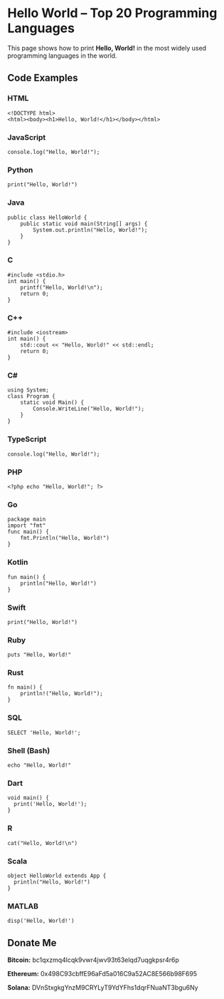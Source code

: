 <!DOCTYPE html>
<html lang="en">
<head>
  <meta charset="UTF-8" />
  <title>Hello World in Top 20 Languages</title>

</head>
<body>

<h1>Hello World – Top 20 Programming Languages</h1>
<p>This page shows how to print <strong>Hello, World!</strong> in the most widely used programming languages in the world.</p>

<h2>Code Examples</h2>

<h3>HTML</h3>
<pre><code>&lt;!DOCTYPE html&gt;
&lt;html&gt;&lt;body&gt;&lt;h1&gt;Hello, World!&lt;/h1&gt;&lt;/body&gt;&lt;/html&gt;
</code></pre>

<h3>JavaScript</h3>
<pre><code>console.log("Hello, World!");</code></pre>

<h3>Python</h3>
<pre><code>print("Hello, World!")</code></pre>

<h3>Java</h3>
<pre><code>public class HelloWorld {
    public static void main(String[] args) {
        System.out.println("Hello, World!");
    }
}
</code></pre>

<h3>C</h3>
<pre><code>#include &lt;stdio.h&gt;
int main() {
    printf("Hello, World!\n");
    return 0;
}
</code></pre>

<h3>C++</h3>
<pre><code>#include &lt;iostream&gt;
int main() {
    std::cout &lt;&lt; "Hello, World!" &lt;&lt; std::endl;
    return 0;
}
</code></pre>

<h3>C#</h3>
<pre><code>using System;
class Program {
    static void Main() {
        Console.WriteLine("Hello, World!");
    }
}
</code></pre>

<h3>TypeScript</h3>
<pre><code>console.log("Hello, World!");</code></pre>

<h3>PHP</h3>
<pre><code>&lt;?php echo "Hello, World!"; ?&gt;</code></pre>

<h3>Go</h3>
<pre><code>package main
import "fmt"
func main() {
    fmt.Println("Hello, World!")
}
</code></pre>

<h3>Kotlin</h3>
<pre><code>fun main() {
    println("Hello, World!")
}
</code></pre>

<h3>Swift</h3>
<pre><code>print("Hello, World!")</code></pre>

<h3>Ruby</h3>
<pre><code>puts "Hello, World!"</code></pre>

<h3>Rust</h3>
<pre><code>fn main() {
    println!("Hello, World!");
}
</code></pre>

<h3>SQL</h3>
<pre><code>SELECT 'Hello, World!';</code></pre>

<h3>Shell (Bash)</h3>
<pre><code>echo "Hello, World!"</code></pre>

<h3>Dart</h3>
<pre><code>void main() {
  print('Hello, World!');
}
</code></pre>

<h3>R</h3>
<pre><code>cat("Hello, World!\n")</code></pre>

<h3>Scala</h3>
<pre><code>object HelloWorld extends App {
  println("Hello, World!")
}
</code></pre>

<h3>MATLAB</h3>
<pre><code>disp('Hello, World!')</code></pre>

<div class="donate-box">
  <h2>Donate Me</h2>
  <p><strong>Bitcoin:</strong> bc1qxzmq4lcqk9vwr4jwv93t63elqd7uqgkpsr4r6p</p>
  <p><strong>Ethereum:</strong> 0x498C93cbffE96aFd5a016C9a52AC8E566b98F695</p>
  <p><strong>Solana:</strong> DVnStxgkgYnzM9CRYLyT9YdYFhs1dqrFNuaNT3bgu6Ny</p>
</div>

</body>
</html>
